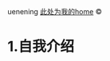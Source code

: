 uenening  <a href="https://github.com/uenening/19558Wya">此处为我的home</a>  &copy;

<h1>1.自我介绍</h1>
 <!DOCTYPE html>
 <html>
 <head>
 <meta charset="utf-8"> 
 <style>
 
 athlete
 
 {
  background-image:eng('img_y.png');
  background-repeat:no-repeat;
  background-position:right top;
  margin-right:3px;
 <h2>s</h2>
 <ul>
 <li><p>Hi.</p></li>
 <li><p>I'm wya.</p></li>
 <li><p>Good child.</p></li>
 </>
 <ml>
</ul>
<h1>2.java环境配置</h1>

<h3>1></h3>去网站上下载了一个JDK文件，然后在高级系统设置中添加了JAVA_HOME变量其值为C:\Program Files\Java\jdk1.8.0_231
又添加了CLASSPATH变量其值为%JAVA_HOME%\lib;%JAVA_HOME%\lib\tool.jar；最后在path%JAVA_HOME%\bin和%%JAVA_HOME%\jre\bin这两个路径。

 <h3>2></h3>为了验证java环境是否配置好了，我在符号命令中输入了javac这个命令，结果如下图所示。但是我试了所有能拿到的教程java，java --version都不行。
 ![]<a href="https://github.com/uenening/19558Wya/blob/master/QQ截图20191128124915.png">此处为javac截图</a>

<h1>3.虚拟机的安装</h1>
 <h3>1></h3>通过视频和百度了解到安装虚拟机虚要VMware Workstation Pro和一个光盘映像文件，于是去网上下载了一个光盘映像文件（iso文件），然后就开始安装
虚拟机。
 <h3>2></h3>安装的时候要输入密钥，安装中提示可以以后再输，然后我没输。最后我调虚拟机的设置的时候，虚拟机内存为1024MB，将虚拟机命名
为windows 10x64wya。启动结果如下图所示。
![]<a href="https://github.com/uenening/19558Wya/blob/master/QQ截图20191128084501.png">此处为虚拟机截图</a>

<h1>4.Markdown语言学习</h1>
 bilibili三维与网页二维教程，理解了那么一丝丝，emmmm，是我太垃圾了。
 
 -----------------
 *上面算是展示了?
 
